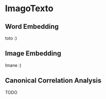# ImagoTexto

## Word Embedding

toto :)

## Image Embedding

Imane :)

## Canonical Correlation Analysis

TODO